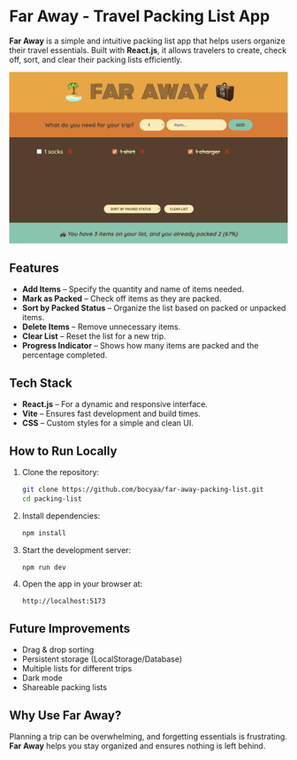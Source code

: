 # Far Away - Travel Packing List App

**Far Away** is a simple and intuitive packing list app that helps users organize their travel essentials. Built with **React.js**, it allows travelers to create, check off, sort, and clear their packing lists efficiently.

![Far Away App Screenshot](public/screenshot.png)

## Features

- **Add Items** – Specify the quantity and name of items needed.
- **Mark as Packed** – Check off items as they are packed.
- **Sort by Packed Status** – Organize the list based on packed or unpacked items.
- **Delete Items** – Remove unnecessary items.
- **Clear List** – Reset the list for a new trip.
- **Progress Indicator** – Shows how many items are packed and the percentage completed.

## Tech Stack

- **React.js** – For a dynamic and responsive interface.
- **Vite** – Ensures fast development and build times.
- **CSS** – Custom styles for a simple and clean UI.

## How to Run Locally

1. Clone the repository:
   ```bash
   git clone https://github.com/bocyaa/far-away-packing-list.git
   cd packing-list
   ```
2. Install dependencies:
   ```bash
   npm install
   ```
3. Start the development server:
   ```bash
   npm run dev
   ```
4. Open the app in your browser at:
   ```
   http://localhost:5173
   ```

## Future Improvements

- Drag & drop sorting
- Persistent storage (LocalStorage/Database)
- Multiple lists for different trips
- Dark mode
- Shareable packing lists

## Why Use Far Away?

Planning a trip can be overwhelming, and forgetting essentials is frustrating. **Far Away** helps you stay organized and ensures nothing is left behind.
